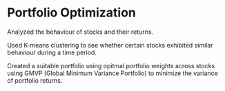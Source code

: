 # Portfolio Optimization

Analyzed the behaviour of stocks and their returns.

Used K-means clustering to see whether certain stocks exhibited similar behaviour during a time period.

Created a suitable portfolio using opitmal portfolio weights across stocks using GMVP (Global Minimum Variance Portfolio) to minimize the variance of portfolio returns.
